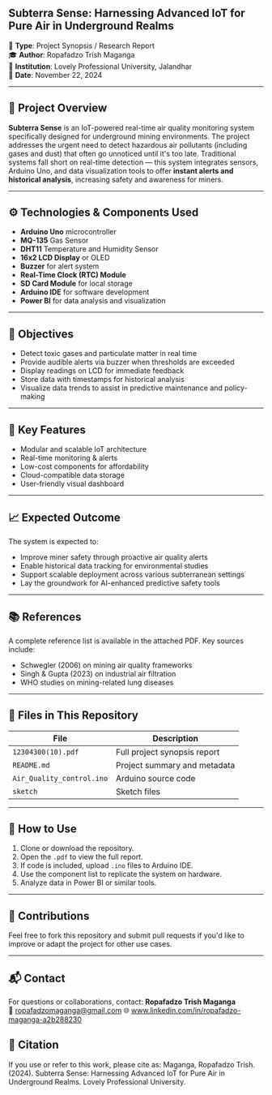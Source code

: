 ##  Subterra Sense: Harnessing Advanced IoT for Pure Air in Underground Realms

📄 **Type**: Project Synopsis / Research Report  
🎓 **Author**: Ropafadzo Trish Maganga  
🏫 **Institution**: Lovely Professional University, Jalandhar  
📅 **Date**: November 22, 2024

---

## 📘 Project Overview

**Subterra Sense** is an IoT-powered real-time air quality monitoring system specifically designed for underground mining environments. 
The project addresses the urgent need to detect hazardous air pollutants (including gases and dust) that often go unnoticed until it's too late.
Traditional systems fall short on real-time detection — this system integrates sensors, Arduino Uno, and data visualization tools to offer 
**instant alerts and historical analysis**, increasing safety and awareness for miners.

---

## ⚙️ Technologies & Components Used

- **Arduino Uno** microcontroller
- **MQ-135** Gas Sensor
- **DHT11** Temperature and Humidity Sensor
- **16x2 LCD Display** or OLED
- **Buzzer** for alert system
- **Real-Time Clock (RTC) Module**
- **SD Card Module** for local storage
- **Arduino IDE** for software development
- **Power BI** for data analysis and visualization

---

## 🎯 Objectives

- Detect toxic gases and particulate matter in real time
- Provide audible alerts via buzzer when thresholds are exceeded
- Display readings on LCD for immediate feedback
- Store data with timestamps for historical analysis
- Visualize data trends to assist in predictive maintenance and policy-making

---

## 🧠 Key Features

- Modular and scalable IoT architecture
- Real-time monitoring & alerts
- Low-cost components for affordability
- Cloud-compatible data storage
- User-friendly visual dashboard

---

## 📈 Expected Outcome

The system is expected to:

- Improve miner safety through proactive air quality alerts
- Enable historical data tracking for environmental studies
- Support scalable deployment across various subterranean settings
- Lay the groundwork for AI-enhanced predictive safety tools

---

## 📚 References

A complete reference list is available in the attached PDF. Key sources include:

- Schwegler (2006) on mining air quality frameworks
- Singh & Gupta (2023) on industrial air filtration
- WHO studies on mining-related lung diseases

---

## 📄 Files in This Repository

| File | Description |
|------|-------------|
| `12304300(10).pdf` | Full project synopsis report |
| `README.md` | Project summary and metadata |
| `Air_Quality_control.ino`| Arduino source code |
|`sketch` |Sketch files|

---

## 🚀 How to Use

1. Clone or download the repository.
2. Open the `.pdf` to view the full report.
3. If code is included, upload `.ino` files to Arduino IDE.
4. Use the component list to replicate the system on hardware.
5. Analyze data in Power BI or similar tools.

---

## 🤝 Contributions

Feel free to fork this repository and submit pull requests if you'd like to improve or adapt the project for other use cases.

---

## 📬 Contact

For questions or collaborations, contact:
**Ropafadzo Trish Maganga**  
📧 ropafadzomaganga@gmail.com 
🌐 www.linkedin.com/in/ropafadzo-maganga-a2b288230

## 🔗 Citation

If you use or refer to this work, please cite as: Maganga, Ropafadzo Trish. (2024). Subterra Sense: Harnessing Advanced IoT for Pure Air in Underground Realms. Lovely Professional University.

